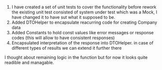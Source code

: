 1. I have created a set of unit tests to cover the functionality before rework
	the existing unit test consisted of system under test which was a Mock, I have changed it to have sut what it supposed to be.
2. Added DTOHelper to encapsulate reacurring code for creating Company data
3. Added Constants to hold const values like error messages or response codes (this will allow to have consistent responses)
4. Encapsulated interpretation of the response into DTOHelper. in case of different types of results we can extend it further there

I thought about remaining logic in the function but for now it looks quite readible and managable.

